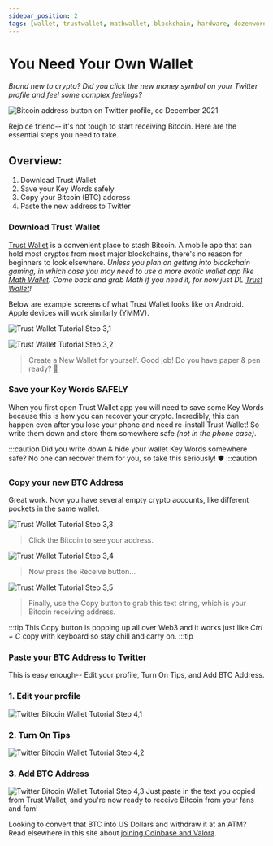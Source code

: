 ```yaml
---
sidebar_position: 2
tags: [wallet, trustwallet, mathwallet, blockchain, hardware, dozenwords]
---
```

# You Need Your Own Wallet

*Brand new to crypto? Did you click the new money symbol on your Twitter profile and feel some complex feelings?*

![Bitcoin address button on Twitter profile, cc December 2021](../../static/img/newbtn1.png)

Rejoice friend-- it's not tough to start receiving Bitcoin. Here are the essential steps you need to take.

## Overview:
1. Download Trust Wallet
2. Save your Key Words safely
3. Copy your Bitcoin (BTC) address
4. Paste the new address to Twitter

### Download Trust Wallet

[Trust Wallet](https://trustwallet.com/deeplink/) is a convenient place to stash Bitcoin. A mobile app that can hold most cryptos from most major blockchains, there's no reason for beginners to look elsewhere. *Unless you plan on getting into blockchain gaming, in which case you may need to use a more exotic wallet app like [Math Wallet](https://mathwallet.org/en-us/). Come back and grab Math if you need it, for now just DL [Trust Wallet](https://trustwallet.com/deeplink/)!*


Below are example screens of what Trust Wallet looks like on Android. Apple devices will work similarly (YMMV).

![Trust Wallet Tutorial Step 3,1](../../static/img/trustwallet_1.png)

![Trust Wallet Tutorial Step 3,2](../../static/img/trustwallet_2.png)

> Create a New Wallet for yourself. Good job! Do you have paper & pen ready? 📝

### Save your Key Words SAFELY
When you first open Trust Wallet app you will need to save some Key Words because this is how you can recover your crypto. Incredibly, this can happen even after you lose your phone and need re-install Trust Wallet! So write them down and store them somewhere safe *(not in the phone case)*.

:::caution
Did you write down & hide your wallet Key Words somewhere safe? No one can recover them for you, so take this seriously! 🛡
:::caution



### Copy your new BTC Address

Great work. Now you have several empty crypto accounts, like different pockets in the same wallet.


![Trust Wallet Tutorial Step 3,3](../../static/img/trustwallet_3.png)

> Click the Bitcoin to see your address.

![Trust Wallet Tutorial Step 3,4](../../static/img/trustwallet_4.png)

> Now press the Receive button...

![Trust Wallet Tutorial Step 3,5](../../static/img/trustwallet_5.png)

> Finally, use the Copy button to grab this text string, which is your Bitcoin receiving address.

:::tip
This Copy button is popping up all over Web3 and it works just like *Ctrl + C* copy with keyboard so stay chill and carry on.
:::tip




### Paste your BTC Address to Twitter
This is easy enough-- Edit your profile, Turn On Tips, and Add BTC Address.


### 1. Edit your profile
![Twitter Bitcoin Wallet Tutorial Step 4,1](../../static/img/zero1.png)



### 2. Turn On Tips
![Twitter Bitcoin Wallet Tutorial Step 4,2](../../static/img/zero2.png)


### 3. Add BTC Address 
![Twitter Bitcoin Wallet Tutorial Step 4,3](../../static/img/zero3.png)
Just paste in the text you copied from Trust Wallet, and you're now ready to receive Bitcoin from your fans and fam!

Looking to convert that BTC into US Dollars and withdraw it at an ATM? Read elsewhere in this site about [joining Coinbase and Valora](https://silversidedown.com/docs/exchanges/join).


